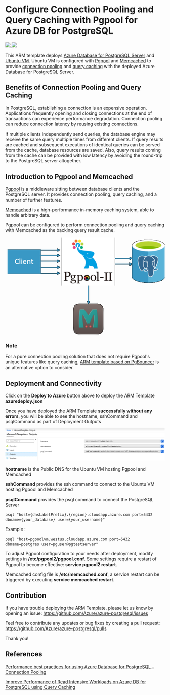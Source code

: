 # Configure Connection Pooling and Query Caching with Pgpool for Azure DB for PostgreSQL

<a href="https://portal.azure.com/#create/Microsoft.Template/uri/https%3A%2F%2Fraw.githubusercontent.com%2FAzure%2Fazure-postgresql%2Fmaster%2Farm-templates%2FExampleWithPgpoolQueryCache%2Fazuredeploy.json" target="_blank">
    <img src="https://azuredeploy.net/deploybutton.png" />
</a>
<a href="http://armviz.io/#/?load=https%3A%2F%2Fraw.githubusercontent.com%2FAzure%2Fazure-postgresql%2Fmaster%2Farm-templates%2FExampleWithPgpoolQueryCache%2Fazuredeploy.json" target="_blank">
    <img src="http://armviz.io/visualizebutton.png"/>
</a>

This ARM template deploys [Azure Database for PostgreSQL Server](https://docs.microsoft.com/en-us/azure/postgresql/overview) and [Ubuntu VM](http://releases.ubuntu.com/19.04/). Ubuntu VM is configured with [Pgpool](https://www.pgpool.net/) and [Memcached](https://memcached.org/) to provide [connection pooling](https://en.wikipedia.org/wiki/Connection_pool) and [query caching](http://www.pgpool.net/docs/latest/en/html/runtime-in-memory-query-cache.html) with the deployed Azure Database for PostgreSQL Server. 

## Benefits of Connection Pooling and Query Caching

In PostgreSQL, establishing a connection is an expensive operation. Applications frequently opening and closing connections at the end of transactions can experience performance degradation. Connection pooling can reduce connection latency by reusing existing connections. 

If multiple clients independently send queries, the database engine may receive the same query multiple times from different clients. If query results are cached and subsequent executions of identical queries can be served from the cache, database resources are saved. Also, query results coming from the cache can be provided with low latency by avoiding the round-trip to the PostgreSQL server altogether.



## Introduction to Pgpool and Memcached

[Pgpool](https://www.pgpool.net/) is a middleware sitting between database clients and the PostgreSQL server. It provides connection pooling, query caching, and a number of further features. 

[Memcached](https://memcached.org/) is a high-performance in-memory caching system, able to handle arbitrary data.

Pgpool can be configured to perform connection pooling and query caching with Memcached as the backing query result cache.

![Connection Pooling](pgpool.png)


### Note
For a pure connection pooling solution that does not require Pgpool's unique features like query caching, [ARM template based on PgBouncer](https://github.com/Azure/azure-postgresql/tree/master/arm-templates/ExampleWithPgBouncer) is an alternative option to consider.

## Deployment and Connectivity

Click on the **Deploy to Azure** button above to deploy the ARM Template **azuredeploy.json**

Once you have deployed the ARM Template **successfully without any errors**, you will be able to see the hostname, sshCommand and psqlCommand as part of Deployment Outputs


![Deployment Outputs](outputs.png)


**hostname** is the Public DNS for the Ubuntu VM hosting Pgpool and Memcached

**sshCommand** provides the ssh command to connect to the Ubuntu VM hosting Pgpool and Memcached

**psqlCommand** provides the psql command to connect the PostgreSQL Server 


```
psql "host={dnsLabelPrefix}.{region}.cloudapp.azure.com port=5432 dbname={your_database} user={your_username}"
```

Example : 

```
psql "host=pgpoolvm.westus.cloudapp.azure.com port=5432 dbname=postgres user=pguser@pgtestserver"
```

To adjust Pgpool configuration to your needs after deployment, modify settings in **/etc/pgpool2/pgpool.conf**. Some settings require a restart of Pgpool to become effective: **service pgpool2 restart**.

Memcached config file is **/etc/memcached.conf**, a service restart can be triggered by executing **service memcached restart**.

## Contribution 


If you have trouble deploying the ARM Template, please let us know by opening an issue: https://github.com/Azure/azure-postgresql/issues

Feel free to contribute any updates or bug fixes by creating a pull request: https://github.com/Azure/azure-postgresql/pulls

Thank you!


## References

[Performance best practices for using Azure Database for PostgreSQL – Connection Pooling](https://azure.microsoft.com/en-us/blog/performance-best-practices-for-using-azure-database-for-postgresql-connection-pooling/)

[Improve Performance of Read Intensive Workloads on Azure DB for PostgreSQL using Query Caching ](https://techcommunity.microsoft.com/t5/Azure-Database-for-PostgreSQL/Improve-Performance-of-Read-Intensive-Workloads-on-Azure-DB-for/ba-p/743860)